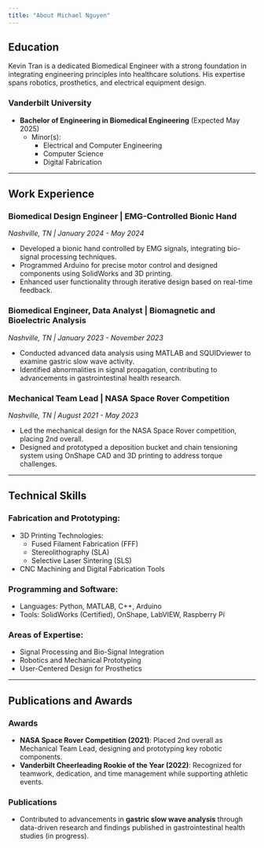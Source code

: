 ```yaml
---
title: "About Michael Nguyen"
---
```


## Education

Kevin Tran is a dedicated Biomedical Engineer with a strong foundation in integrating engineering principles into healthcare solutions. His expertise spans robotics, prosthetics, and electrical equipment design.

### Vanderbilt University  
- **Bachelor of Engineering in Biomedical Engineering** (Expected May 2025)  
  - Minor(s):  
    - Electrical and Computer Engineering  
    - Computer Science  
    - Digital Fabrication  

---

## Work Experience

### **Biomedical Design Engineer | EMG-Controlled Bionic Hand**  
*Nashville, TN | January 2024 - May 2024*  
- Developed a bionic hand controlled by EMG signals, integrating bio-signal processing techniques.  
- Programmed Arduino for precise motor control and designed components using SolidWorks and 3D printing.  
- Enhanced user functionality through iterative design based on real-time feedback.

### **Biomedical Engineer, Data Analyst | Biomagnetic and Bioelectric Analysis**  
*Nashville, TN | January 2023 - November 2023*  
- Conducted advanced data analysis using MATLAB and SQUIDviewer to examine gastric slow wave activity.  
- Identified abnormalities in signal propagation, contributing to advancements in gastrointestinal health research.  

### **Mechanical Team Lead | NASA Space Rover Competition**  
*Nashville, TN | August 2021 - May 2023*  
- Led the mechanical design for the NASA Space Rover competition, placing 2nd overall.  
- Designed and prototyped a deposition bucket and chain tensioning system using OnShape CAD and 3D printing to address torque challenges.

---

## Technical Skills

### Fabrication and Prototyping:
- 3D Printing Technologies:
  - Fused Filament Fabrication (FFF)
  - Stereolithography (SLA)
  - Selective Laser Sintering (SLS)  
- CNC Machining and Digital Fabrication Tools  

### Programming and Software:
- Languages: Python, MATLAB, C++, Arduino  
- Tools: SolidWorks (Certified), OnShape, LabVIEW, Raspberry Pi  

### Areas of Expertise:
- Signal Processing and Bio-Signal Integration  
- Robotics and Mechanical Prototyping  
- User-Centered Design for Prosthetics  

---

## Publications and Awards

### Awards
- **NASA Space Rover Competition (2021)**: Placed 2nd overall as Mechanical Team Lead, designing and prototyping key robotic components.
- **Vanderbilt Cheerleading Rookie of the Year (2022)**: Recognized for teamwork, dedication, and time management while supporting athletic events.

### Publications
- Contributed to advancements in **gastric slow wave analysis** through data-driven research and findings published in gastrointestinal health studies (in progress).
